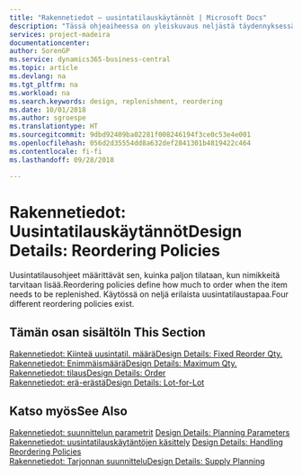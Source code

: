 ```yaml
---
title: "Rakennetiedot – uusintatilauskäytännöt | Microsoft Docs"
description: "Tässä ohjeaiheessa on yleiskuvaus neljästä täydennyksessä käytettävästä uusintatilauskäytännöstä."
services: project-madeira
documentationcenter: 
author: SorenGP
ms.service: dynamics365-business-central
ms.topic: article
ms.devlang: na
ms.tgt_pltfrm: na
ms.workload: na
ms.search.keywords: design, replenishment, reordering
ms.date: 10/01/2018
ms.author: sgroespe
ms.translationtype: HT
ms.sourcegitcommit: 9dbd92409ba02281f008246194f3ce0c53e4e001
ms.openlocfilehash: 056d2d35554dd8a632def2841301b4819422c464
ms.contentlocale: fi-fi
ms.lasthandoff: 09/28/2018

---
```

# <a name="design-details-reordering-policies"></a><span data-ttu-id="9d447-103">Rakennetiedot: Uusintatilauskäytännöt</span><span class="sxs-lookup"><span data-stu-id="9d447-103">Design Details: Reordering Policies</span></span>
<span data-ttu-id="9d447-104">Uusintatilausohjeet määrittävät sen, kuinka paljon tilataan, kun nimikkeitä tarvitaan lisää.</span><span class="sxs-lookup"><span data-stu-id="9d447-104">Reordering policies define how much to order when the item needs to be replenished.</span></span> <span data-ttu-id="9d447-105">Käytössä on neljä erilaista uusintatilaustapaa.</span><span class="sxs-lookup"><span data-stu-id="9d447-105">Four different reordering policies exist.</span></span>  

## <a name="in-this-section"></a><span data-ttu-id="9d447-106">Tämän osan sisältö</span><span class="sxs-lookup"><span data-stu-id="9d447-106">In This Section</span></span>  
[<span data-ttu-id="9d447-107">Rakennetiedot: Kiinteä uusintatil. määrä</span><span class="sxs-lookup"><span data-stu-id="9d447-107">Design Details: Fixed Reorder Qty.</span></span>](design-details-fixed-reorder-qty.md)  
[<span data-ttu-id="9d447-108">Rakennetiedot: Enimmäismäärä</span><span class="sxs-lookup"><span data-stu-id="9d447-108">Design Details: Maximum Qty.</span></span>](design-details-maximum-qty.md)  
[<span data-ttu-id="9d447-109">Rakennetiedot: tilaus</span><span class="sxs-lookup"><span data-stu-id="9d447-109">Design Details: Order</span></span>](design-details-order.md)  
[<span data-ttu-id="9d447-110">Rakennetiedot: erä-erästä</span><span class="sxs-lookup"><span data-stu-id="9d447-110">Design Details: Lot-for-Lot</span></span>](design-details-lot-for-lot.md)  

## <a name="see-also"></a><span data-ttu-id="9d447-111">Katso myös</span><span class="sxs-lookup"><span data-stu-id="9d447-111">See Also</span></span>  
<span data-ttu-id="9d447-112">[Rakennetiedot: suunnittelun parametrit](design-details-planning-parameters.md) </span><span class="sxs-lookup"><span data-stu-id="9d447-112">[Design Details: Planning Parameters](design-details-planning-parameters.md) </span></span>  
<span data-ttu-id="9d447-113">[Rakennetiedot: uusintatilauskäytäntöjen käsittely](design-details-handling-reordering-policies.md) </span><span class="sxs-lookup"><span data-stu-id="9d447-113">[Design Details: Handling Reordering Policies](design-details-handling-reordering-policies.md) </span></span>  
[<span data-ttu-id="9d447-114">Rakennetiedot: Tarjonnan suunnittelu</span><span class="sxs-lookup"><span data-stu-id="9d447-114">Design Details: Supply Planning</span></span>](design-details-supply-planning.md)

